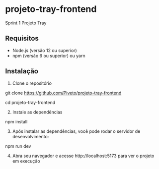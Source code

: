 # projeto-tray-frontend

Sprint 1 Projeto Tray

## Requisitos

- Node.js (versão 12 ou superior)
- npm (versão 6 ou superior) ou yarn

## Instalação

1. Clone o repositório

git clone https://github.com/Piveto/projeto-tray-frontend

cd projeto-tray-frontend

2. Instale as dependências

npm install

3. Após instalar as dependências, você pode rodar o servidor de desenvolvimento:

npm run dev

4. Abra seu navegador e acesse http://localhost:5173 para ver o projeto em execução
